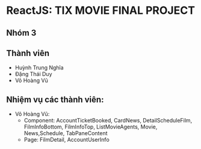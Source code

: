 # ReactJS: TIX MOVIE FINAL PROJECT

## Nhóm 3

## Thành viên

- Huỳnh Trung Nghĩa
- Đặng Thái Duy
- Võ Hoàng Vũ

## Nhiệm vụ các thành viên:
- Võ Hoàng Vũ:
  + Component: AccountTicketBooked, CardNews, DetailScheduleFilm, FilmInfoBottom, FilmInfoTop,     ListMovieAgents, Movie, News,Schedule, TabPaneContent
  + Page: FilmDetail, AccountUserInfo
